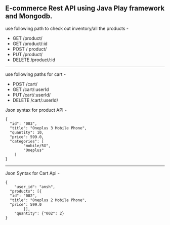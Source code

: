 ## E-commerce Rest API using Java Play framework and Mongodb.

use following path to check out inventory/all the products - 

* GET             /product/
* GET             /product/:id
* POST            / product/
* PUT             /product/
* DELETE          /product/:id

---

use following paths for cart -
* POST            /cart/
* GET             /cart/:userId
* PUT             /cart/:userId/
* DELETE          /cart/:userId/



Json syntax for product API - 
```
{
  "id": "003",
  "title": "Oneplus 3 Mobile Phone",
  "quantity": 10,
  "price": 599.0,
  "categories": [
		"mobile/5G",
		"Oneplus"
	]
}
```

---

Json Syntax for Cart Api - 
```
{
	"user_id": "ansh",
  "products": [{
  "id": "002",
  "title": "Oneplus 2 Mobile Phone",
  "price": 599.0
		}],
	"quantity": {"002": 2}
}
```
